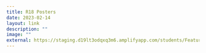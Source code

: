 ```yaml
---
title: R18 Posters
date: 2023-02-14
layout: link
description: ""
image: ""
external: https://staging.d19lt3odqxq3m6.amplifyapp.com/students/Feature-Highlights/posters/#R18
---
```

